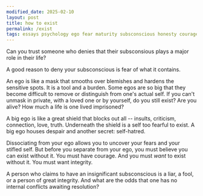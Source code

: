 ```yaml
---
modified_date: 2025-02-10
layout: post
title: how to exist
permalink: /exist
tags: essays psychology ego fear maturity subsconscious honesty courage integrity insecurity
---
```


Can you trust someone who denies that their subsconsious plays a major role in their life?
<!--more-->
A good reason to deny your subsconscious is fear of what it contains.

An ego is like a mask that smooths over blemishes and hardens the sensitive spots.
It is a tool and a burden.
Some egos are so big that they become difficult to remove or distinguish from one's actual self.
If you can't unmask in private, with a loved one or by yourself, do you still exist?
Are you alive?
How much a life is one lived imprisoned?

A big ego is like a great shield that blocks out all -- insults, criticism, connection, love, truth.
Underneath the shield is a self too fearful to exist.
A big ego houses despair and another secret: self-hatred.

Dissociating from your ego allows you to uncover your fears and your stifled self.
But before you separate from your ego, you must believe you can exist without it.
You must have courage.
And you must _want_ to exist without it.
You must want integrity.

A person who claims to have an insignificant subsconscious is a liar, a fool, or a person of great integrity.
And what are the odds that one has no internal conflicts awaiting resolution?